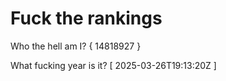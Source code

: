 # Fuck the rankings

Who the hell am I?
{ 14818927 }

What fucking year is it?
[ 2025-03-26T19:13:20Z ]
